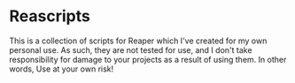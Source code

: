 # Reascripts
This is a collection of scripts for Reaper which I've created for my own personal use. 
As such, they are not tested for use, and I don't take responsibility for damage to your projects as a result of using them. 
In other words, Use at your own risk!

